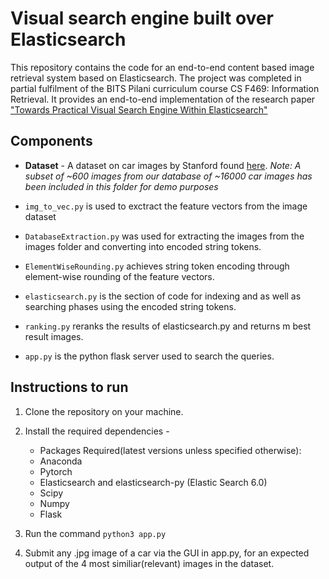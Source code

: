 # Visual search engine built over Elasticsearch

This repository contains the code for an end-to-end content based image retrieval system based on Elasticsearch.
The project was completed in partial fulfilment of the BITS Pilani curriculum course CS F469: Information Retrieval.
It provides an end-to-end implementation of the research paper ["Towards Practical Visual Search Engine
Within Elasticsearch"](https://arxiv.org/abs/1806.08896)



## Components

- **Dataset** - A dataset on car images by Stanford found [here](https://ai.stanford.edu/~jkrause/cars/car_dataset.html). 
    *Note: A subset of ~600 images from our database of ~16000 car images has been included in this folder for demo purposes*
- `img_to_vec.py` is used to exctract the feature vectors from the image dataset

- `DatabaseExtraction.py` was used for extracting the images from the images folder and converting into encoded string tokens.

- `ElementWiseRounding.py` achieves string token encoding through element-wise rounding of the feature vectors.

- `elasticsearch.py` is the section of code for indexing and as well as searching phases using the encoded string tokens.

- `ranking.py` reranks the results of elasticsearch.py and returns m best result images.

- `app.py` is the python flask server used to search the queries.


## Instructions to run

1. Clone the repository on your machine.

2. Install the required dependencies -
    - Packages Required(latest versions unless specified otherwise):
    - Anaconda
    - Pytorch
    - Elasticsearch and elasticsearch-py (Elastic Search 6.0)
    - Scipy
    - Numpy
    - Flask

3. Run the command `python3 app.py`

4. Submit any .jpg image of a car via the GUI in app.py, for an expected output of the 4 most similiar(relevant) images in the dataset.
